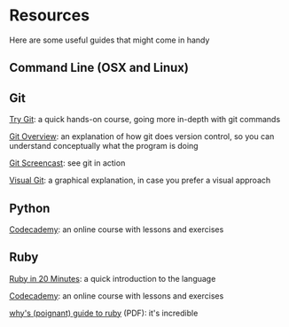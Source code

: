 # Resources

Here are some useful guides that might come in handy

## Command Line (OSX and Linux)



## Git

[Try Git](https://try.github.io/levels/1/challenges/1): a quick hands-on course, going more in-depth with git commands

[Git Overview](http://git-scm.com/book/en/Getting-Started-About-Version-Control): an explanation of how git does version control, so you can understand conceptually what the program is doing

[Git Screencast](http://vimeo.com/16395537): see git in action

[Visual Git](https://marklodato.github.io/visual-git-guide/index-en.html): a graphical explanation, in case you prefer a visual approach

## Python

[Codecademy](http://www.codecademy.com/tracks/python): an online course with lessons and exercises

## Ruby

[Ruby in 20 Minutes](https://www.ruby-lang.org/en/documentation/quickstart/): a quick introduction to the language

[Codecademy](http://www.codecademy.com/tracks/ruby): an online course with lessons and exercises

[why's (poignant) guide to ruby](http://www.rubyinside.com/media/poignant-guide.pdf) (PDF): it's incredible
